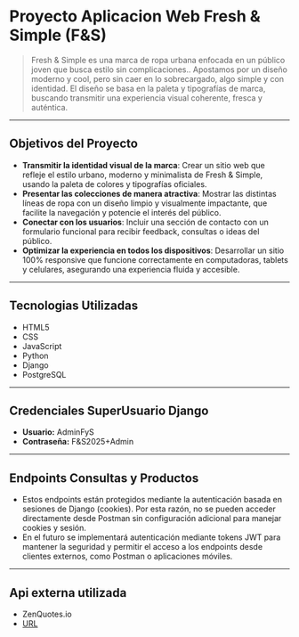 # Proyecto Aplicacion Web Fresh & Simple (F&S)
> Fresh & Simple es una marca de ropa urbana enfocada en un público joven que busca estilo sin complicaciones.. Apostamos por un diseño moderno y cool, pero sin caer en lo sobrecargado, algo simple y con identidad.
El diseño se basa en la paleta y tipografías de marca, buscando transmitir una experiencia visual coherente, fresca y auténtica.
---
## Objetivos del Proyecto
- **Transmitir la identidad visual de la marca**: Crear un sitio web que refleje el estilo urbano, moderno y minimalista de Fresh & Simple, usando la paleta de colores y tipografías oficiales.
- **Presentar las colecciones de manera atractiva**: Mostrar las distintas líneas de ropa con un diseño limpio y visualmente impactante, que facilite la navegación y potencie el interés del público.
- **Conectar con los usuarios**: Incluir una sección de contacto con un formulario funcional para recibir feedback, consultas o ideas del público.
- **Optimizar la experiencia en todos los dispositivos**: Desarrollar un sitio 100% responsive que funcione correctamente en computadoras, tablets y celulares, asegurando una experiencia fluida y accesible.
---
## Tecnologias Utilizadas
- HTML5
- CSS
- JavaScript
- Python
- Django
- PostgreSQL
---
## Credenciales SuperUsuario Django
- **Usuario:** AdminFyS
- **Contraseña:** F&S2025+Admin
---
## Endpoints Consultas y Productos
- Estos endpoints están protegidos mediante la autenticación basada en sesiones de Django (cookies). Por esta razón, no se pueden acceder directamente desde Postman sin configuración adicional para manejar cookies y sesión.
- En el futuro se implementará autenticación mediante tokens JWT para mantener la seguridad y permitir el acceso a los endpoints desde clientes externos, como Postman o aplicaciones móviles.
---
## Api externa utilizada
- ZenQuotes.io
- [URL](https://zenquotes.io/)
